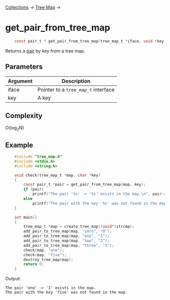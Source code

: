 [Collections](../collections.md) &rarr; [Tree Map](tree_map.md) &rarr;

# get_pair_from_tree_map

```c
    const pair_t * get_pair_from_tree_map(tree_map_t *iface, void *key);
```

Returns a [pair](../map/pair.md) by key from a tree map.

## Parameters

Argument|Description
--------|-----------
iface|Pointer to a `tree_map_t` interface
key|A key

## Complexity

O(log<sub>2</sub>N)

## Example

```c
    #include "tree_map.h"
    #include <stdio.h>
    #include <string.h>

    void check(tree_map_t *map, char *key)
    {
        const pair_t *pair = get_pair_from_tree_map(map, key);
        if (pair)
            printf("The pair '%s' -> '%s' exists in the map.\n", pair->key, pair->value);
        else
            printf("The pair with the key '%s' was not found in the map.\n", key);
    }

    int main()
    {
        tree_map_t *map = create_tree_map((void*)strcmp);
        add_pair_to_tree_map(map, "zero", "0");
        add_pair_to_tree_map(map, "one", "1");
        add_pair_to_tree_map(map, "two", "2");
        add_pair_to_tree_map(map, "three", "3");
        check(map, "one");
        check(map, "five");
        destroy_tree_map(map);
        return 0;
    }
```

Output:

    The pair 'one' -> '1' exists in the map.
    The pair with the key 'five' was not found in the map.
